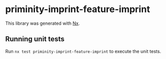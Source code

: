# priminity-imprint-feature-imprint

This library was generated with [Nx](https://nx.dev).

## Running unit tests

Run `nx test priminity-imprint-feature-imprint` to execute the unit tests.
